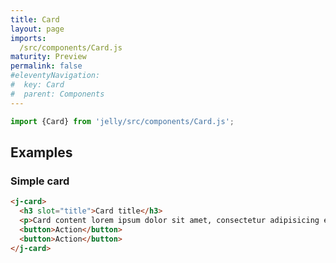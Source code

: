 ```yaml
---
title: Card
layout: page
imports:
  /src/components/Card.js
maturity: Preview
permalink: false
#eleventyNavigation:
#  key: Card
#  parent: Components
---
```


```javascript
import {Card} from 'jelly/src/components/Card.js';
```
<module-size modules="components/Card.js,util/DefineElementMixin.js,util/Stylable.js"></module-size>

## Examples

### Simple card

<render-example></render-example>

```html
<j-card>
  <h3 slot="title">Card title</h3>
  <p>Card content lorem ipsum dolor sit amet, consectetur adipisicing elit, sed do eiusmod tempor.</p>
  <button>Action</button>
  <button>Action</button>
</j-card>
```
